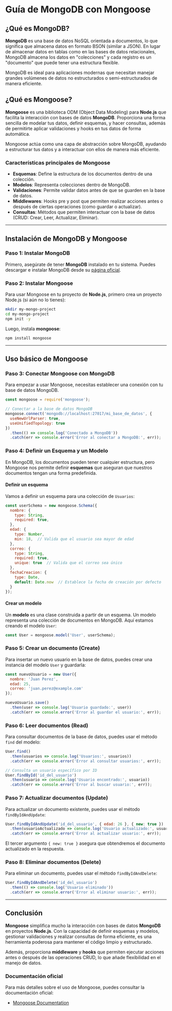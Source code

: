 # Guía de MongoDB con Mongoose

## ¿Qué es MongoDB?

**MongoDB** es una base de datos NoSQL orientada a documentos, lo que significa que almacena datos en formato BSON (similar a JSON). En lugar de almacenar datos en tablas como en las bases de datos relacionales, MongoDB almacena los datos en "colecciones" y cada registro es un "documento" que puede tener una estructura flexible.

MongoDB es ideal para aplicaciones modernas que necesitan manejar grandes volúmenes de datos no estructurados o semi-estructurados de manera eficiente.

## ¿Qué es Mongoose?

**Mongoose** es una biblioteca ODM (Object Data Modeling) para **Node.js** que facilita la interacción con bases de datos **MongoDB**. Proporciona una forma sencilla de modelar tus datos, definir esquemas, y hacer consultas, además de permitirte aplicar validaciones y hooks en tus datos de forma automática.

Mongoose actúa como una capa de abstracción sobre MongoDB, ayudando a estructurar tus datos y a interactuar con ellos de manera más eficiente.

### Características principales de Mongoose

- **Esquemas**: Define la estructura de los documentos dentro de una colección.
- **Modelos**: Representa colecciones dentro de MongoDB.
- **Validaciones**: Permite validar datos antes de que se guarden en la base de datos.
- **Middlewares**: Hooks pre y post que permiten realizar acciones antes o después de ciertas operaciones (como guardar o actualizar).
- **Consultas**: Métodos que permiten interactuar con la base de datos (CRUD: Crear, Leer, Actualizar, Eliminar).

---

## Instalación de MongoDB y Mongoose

### Paso 1: Instalar MongoDB

Primero, asegúrate de tener **MongoDB** instalado en tu sistema. Puedes descargar e instalar MongoDB desde su [página oficial](https://www.mongodb.com/try/download/community).

### Paso 2: Instalar Mongoose

Para usar Mongoose en tu proyecto de **Node.js**, primero crea un proyecto Node.js (si aún no lo tienes):

```bash
mkdir my-mongo-project
cd my-mongo-project
npm init -y
```

Luego, instala **mongoose**:

```bash
npm install mongoose
```

---

## Uso básico de Mongoose

### Paso 3: Conectar Mongoose con MongoDB

Para empezar a usar Mongoose, necesitas establecer una conexión con tu base de datos MongoDB.

```javascript
const mongoose = require('mongoose');

// Conectar a la base de datos MongoDB
mongoose.connect('mongodb://localhost:27017/mi_base_de_datos', {
  useNewUrlParser: true,
  useUnifiedTopology: true
})
  .then(() => console.log('Conectado a MongoDB'))
  .catch(err => console.error('Error al conectar a MongoDB:', err));
```

### Paso 4: Definir un Esquema y un Modelo

En MongoDB, los documentos pueden tener cualquier estructura, pero Mongoose nos permite definir **esquemas** que aseguran que nuestros documentos tengan una forma predefinida.

#### Definir un esquema

Vamos a definir un esquema para una colección de `Usuarios`:

```javascript
const userSchema = new mongoose.Schema({
  nombre: {
    type: String,
    required: true,
  },
  edad: {
    type: Number,
    min: 18,  // Valida que el usuario sea mayor de edad
  },
  correo: {
    type: String,
    required: true,
    unique: true  // Valida que el correo sea único
  },
  fechaCreacion: {
    type: Date,
    default: Date.now  // Establece la fecha de creación por defecto
  }
});
```

#### Crear un modelo

Un **modelo** es una clase construida a partir de un esquema. Un modelo representa una colección de documentos en MongoDB. Aquí estamos creando el modelo `User`:

```javascript
const User = mongoose.model('User', userSchema);
```

### Paso 5: Crear un documento (Create)

Para insertar un nuevo usuario en la base de datos, puedes crear una instancia del modelo `User` y guardarla:

```javascript
const nuevoUsuario = new User({
  nombre: 'Juan Perez',
  edad: 25,
  correo: 'juan.perez@example.com'
});

nuevoUsuario.save()
  .then(user => console.log('Usuario guardado:', user))
  .catch(err => console.error('Error al guardar el usuario:', err));
```

### Paso 6: Leer documentos (Read)

Para consultar documentos de la base de datos, puedes usar el método `find` del modelo:

```javascript
User.find()
  .then(usuarios => console.log('Usuarios:', usuarios))
  .catch(err => console.error('Error al consultar usuarios:', err));

// Consulta un usuario específico por ID
User.findById('id_del_usuario')
  .then(usuario => console.log('Usuario encontrado:', usuario))
  .catch(err => console.error('Error al buscar usuario:', err));
```

### Paso 7: Actualizar documentos (Update)

Para actualizar un documento existente, puedes usar el método `findByIdAndUpdate`:

```javascript
User.findByIdAndUpdate('id_del_usuario', { edad: 26 }, { new: true })
  .then(usuarioActualizado => console.log('Usuario actualizado:', usuarioActualizado))
  .catch(err => console.error('Error al actualizar usuario:', err));
```

El tercer argumento `{ new: true }` asegura que obtendremos el documento actualizado en la respuesta.

### Paso 8: Eliminar documentos (Delete)

Para eliminar un documento, puedes usar el método `findByIdAndDelete`:

```javascript
User.findByIdAndDelete('id_del_usuario')
  .then(() => console.log('Usuario eliminado'))
  .catch(err => console.error('Error al eliminar usuario:', err));
```

---

## Conclusión

**Mongoose** simplifica mucho la interacción con bases de datos **MongoDB** en proyectos **Node.js**. Con la capacidad de definir esquemas y modelos, gestionar validaciones y realizar consultas de forma eficiente, es una herramienta poderosa para mantener el código limpio y estructurado.

Además, proporciona **middleware** y **hooks** que permiten ejecutar acciones antes o después de las operaciones CRUD, lo que añade flexibilidad en el manejo de datos.

### Documentación oficial

Para más detalles sobre el uso de Mongoose, puedes consultar la documentación oficial:

- [Mongoose Documentation](https://mongoosejs.com/docs/)
